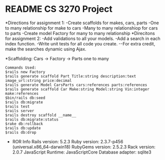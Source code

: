 # README CS 3270 Project
*Directions for assignment 1:
    -Create scaffolds for makes, cars, parts
    -One to many relationship for make to cars
    -Many to many relationshiop for cars to parts
    -Create model Factory for many to many relationship 
*Direcitons for assignment 2:
    -Add validations to all your models. 
    -Add a search in each index function. 
    -Write unit tests for all code you create. 
    --For extra credit, make the searches dynamic using Ajax.
    
*Scaffolding:
Cars -> Factory -> Parts
one to many
    
    
    Commands Used:
    $rails new Factory
    $rails generate scaffold Part Title:string description:text image_url:string price:decimal
    $rails generate Model CarsParts cars:references parts:references
    $rails generate scaffold Car Make:string Model:string Vin:integer make:references
    $bin/rails db:seed
    $rails db:migrate
    $rails test
    $rails server
    $rails destroy scaffold __name__
    $rails db:migrate:status
    $rake db:rollback
    $rails db:update
    $rails db:drop
    
    
    
* ROR Info
Rails version: 5.2.3
Ruby version: 2.3.7-p456 (universal.x86_64-darwin18)
RubyGems version: 2.5.2.3
Rack version: 2.0.7
JavaScript Runtime: JavaScriptCore
Database adapter: sqlite3
